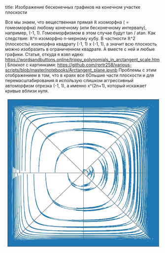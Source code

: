 title: Изображение бесконечных графиков на конечном участке плоскости

Все мы знаем, что вещественная прямая ℝ изоморфна ( = гомеоморфна) любому конечному (или бесконечному интервалу), например, (-1, 1). Гомоеморфизмом в этом случае будут tan / atan. Как следствие: ℝ^n изоморфно n-мерному кубу. В частности ℝ^2 (плоскость) изоморфна квадрату (-1, 1) x (-1, 1), а значит всю плоскость можно изобразить в ограниченном квадрате. А вместе с ней и любые графики.
Статья, откуда я взял идею:
https://wordsandbuttons.online/trippy_polynomials_in_arctangent_scale.html
Блокнот с картинками:
https://github.com/rprtr258/various-scripts/blob/master/notebooks/Arctangent_plane.ipynb
Проблемы с этим отображением в том, что в краях все бОльшие части плоскости и для перемасштабирования я использую слишком аггрессивный автоморфизм отрезка (-1, 1), а именно x^(2n+1), который искажает кривые вблизи нуля.

![](/blog/static/img/fss_TpABnIQ.jpg)
